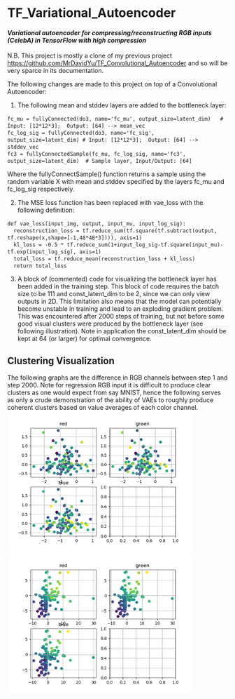 # TF_Variational_Autoencoder
#### _Variational autoencoder for compressing/reconstructing RGB inputs (CelebA) in TensorFlow with high compression_

N.B. This project is mostly a clone of my previous project https://github.com/MrDavidYu/TF_Convolutional_Autoencoder and so will be very sparce in its documentation.

The following changes are made to this project on top of a Convolutional Autoencoder:
1. The following mean and stddev layers are added to the bottleneck layer:
```
fc_mu = fullyConnected(do3, name='fc_mu', output_size=latent_dim)   # Input: [12*12*3];  Output: [64] --> mean_vec
fc_log_sig = fullyConnected(do3, name='fc_sig', output_size=latent_dim) # Input: [12*12*3];  Output: [64] --> stddev_vec
fc3 = fullyConnectedSample(fc_mu, fc_log_sig, name='fc3', output_size=latent_dim)  # Sample layer, Input/Output: [64]
```
Where the fullyConnectSample() function returns a sample using the random variable X with mean and stddev specified by the layers fc_mu and fc_log_sig respectively.

2. The MSE loss function has been replaced with vae_loss with the following definition:
```
def vae_loss(input_img, output, input_mu, input_log_sig):
  reconstruction_loss = tf.reduce_sum(tf.square(tf.subtract(output, tf.reshape(x,shape=[-1,48*48*3]))), axis=1)
  kl_loss = -0.5 * tf.reduce_sum(1+input_log_sig-tf.square(input_mu)-tf.exp(input_log_sig), axis=1)
  total_loss = tf.reduce_mean(reconstruction_loss + kl_loss)
  return total_loss
```
3. A block of (commented) code for visualizing the bottleneck layer has been added in the training step. This block of code requires the batch size to be 111 and const_latent_dim to be 2, since we can only view outputs in 2D. This limitation also means that the model can potentially become unstable in training and lead to an exploding gradient problem. This was encountered after 2000 steps of training, but not before some good visual clusters were produced by the bottleneck layer (see following illustration). Note in application the const_latent_dim should be kept at 64 (or larger) for optimal convergence.

## Clustering Visualization
The following graphs are the difference in RGB channels between step 1 and step 2000. Note for regression RGB input it is difficult to produce clear clusters as one would expect from say MNIST, hence the following serves as only a crude demonstration of the ability of VAEs to roughly produce coherent clusters based on value averages of each color channel.
<img src="https://github.com/MrDavidYu/TF_Variational_Autoencoder/blob/master/sample_output/scatter_1.png" height="320" />
<img src="https://github.com/MrDavidYu/TF_Variational_Autoencoder/blob/master/sample_output/scatter_2000.png" height="320" />
